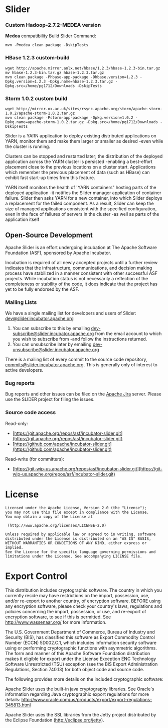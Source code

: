 <!---
   Licensed to the Apache Software Foundation (ASF) under one or more
   contributor license agreements.  See the NOTICE file distributed with
   this work for additional information regarding copyright ownership.
   The ASF licenses this file to You under the Apache License, Version 2.0
   (the "License"); you may not use this file except in compliance with
   the License.  You may obtain a copy of the License at

       http://www.apache.org/licenses/LICENSE-2.0

   Unless required by applicable law or agreed to in writing, software
   distributed under the License is distributed on an "AS IS" BASIS,
   WITHOUT WARRANTIES OR CONDITIONS OF ANY KIND, either express or implied.
   See the License for the specific language governing permissions and
   limitations under the License.
-->

# Slider


### Custom Hadoop-2.7.2-MEDEA version
**Medea** compatibility
Build Slider Command:

    mvn -Pmedea clean package -DskipTests

### HBase 1.2.3 custom-build

    wget http://apache.mirror.anlx.net/hbase/1.2.3/hbase-1.2.3-bin.tar.gz
    mv hbase-1.2.3-bin.tar.gz hbase-1.2.3.tar.gz
    mvn clean package -Phbase-app-package -Dhbase.version=1.2.3 -Dpkg.version=1.2.3 -Dpkg.name=hbase-1.2.3.tar.gz -Dpkg.src=/home/pg1712/Downloads -DskipTests

### Storm 1.0.2 custom build

    wget http://mirror.ox.ac.uk/sites/rsync.apache.org/storm/apache-storm-1.0.2/apache-storm-1.0.2.tar.gz
    mvn clean package -Pstorm-app-package -Dpkg.version=1.0.2 -Dpkg.name=apache-storm-1.0.2.tar.gz -Dpkg.src=/home/pg1712/Downloads -DskipTests


Slider is a YARN application to deploy existing distributed applications on YARN, 
monitor them and make them larger or smaller as desired -even while 
the cluster is running.

Clusters can be stopped and restarted later; the distribution
of the deployed application across the YARN cluster is persisted -enabling
a best-effort placement close to the previous locations on a cluster start.
Applications which remember the previous placement of data (such as HBase)
can exhibit fast start-up times from this feature.

YARN itself monitors the health of 'YARN containers" hosting parts of 
the deployed application -it notifies the Slider manager application of container
failure. Slider then asks YARN for a new container, into which Slider deploys
a replacement for the failed component. As a result, Slider can keep the
size of managed applications consistent with the specified configuration, even
in the face of failures of servers in the cluster -as well as parts of the
application itself

## Open-Source Development

Apache Slider is an effort undergoing incubation at The Apache Software
Foundation (ASF), sponsored by Apache Incubator.
 
Incubation is required of all newly accepted projects until a further review
indicates that the infrastructure, communications, and decision making process
have stabilized in a manner consistent with other successful ASF projects.
While incubation status is not necessarily a reflection of the completeness
or stability of the code, it does indicate that the project has yet
to be fully endorsed by the ASF.

### Mailing Lists

We have a single mailing list for developers and users of Slider: dev@slider.incubator.apache.org

1. You can subscribe to this by emailing dev-subscribe@slider.incubator.apache.org from the
email account to which you wish to subscribe from -and follow the instructions returned.
1. You can unsubscribe later by emailing dev-unsubscribe@slider.incubator.apache.org

There is a mailing list of every commit to the source code repository, commits@slider.incubator.apache.org.
This is generally only of interest to active developers.


### Bug reports

Bug reports and other issues can be filed on the [Apache Jira](https://issues.apache.org/jira/) server.
Please use the SLIDER project for filing the issues.

### Source code access

Read-only:

*  [https://git.apache.org/repos/asf/incubator-slider.git](https://git.apache.org/repos/asf/incubator-slider.git)
*  [https://github.com/apache/incubator-slider.git](https://github.com/apache/incubator-slider.git)

Read-write (for committers):

*  [https://git-wip-us.apache.org/repos/asf/incubator-slider.git](https://git-wip-us.apache.org/repos/asf/incubator-slider.git)
  

# License


    Licensed under the Apache License, Version 2.0 (the "License");
    you may not use this file except in compliance with the License.
    You may obtain a copy of the License at
    
     (http://www.apache.org/licenses/LICENSE-2.0)
    
    Unless required by applicable law or agreed to in writing, software
    distributed under the License is distributed on an "AS IS" BASIS,
    WITHOUT WARRANTIES OR CONDITIONS OF ANY KIND, either express or implied.
    See the License for the specific language governing permissions and
    limitations under the License. See accompanying LICENSE file.

# Export Control

This distribution includes cryptographic software. The country in which you
currently reside may have restrictions on the import, possession, use, and/or
re-export to another country, of encryption software. BEFORE using any
encryption software, please check your country's laws, regulations and
policies concerning the import, possession, or use, and re-export of encryption
software, to see if this is permitted. See <http://www.wassenaar.org/> for more
information.

The U.S. Government Department of Commerce, Bureau of Industry and Security
(BIS), has classified this software as Export Commodity Control Number (ECCN)
5D002.C.1, which includes information security software using or performing
cryptographic functions with asymmetric algorithms. The form and manner of this
Apache Software Foundation distribution makes it eligible for export under the
License Exception ENC Technology Software Unrestricted (TSU) exception (see the
BIS Export Administration Regulations, Section 740.13) for both object code and
source code.

The following provides more details on the included cryptographic software:

Apache Slider uses the built-in java cryptography libraries. See Oracle's
information regarding Java cryptographic export regulations for more details:
http://www.oracle.com/us/products/export/export-regulations-345813.html

Apache Slider uses the SSL libraries from the Jetty project distributed by the
Eclipse Foundation (http://eclipse.org/jetty).
